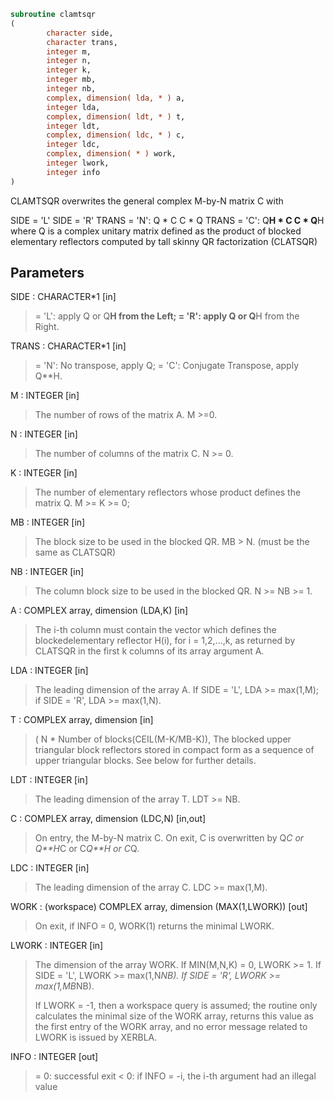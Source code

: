 ```fortran
subroutine clamtsqr
(
        character side,
        character trans,
        integer m,
        integer n,
        integer k,
        integer mb,
        integer nb,
        complex, dimension( lda, * ) a,
        integer lda,
        complex, dimension( ldt, * ) t,
        integer ldt,
        complex, dimension( ldc, * ) c,
        integer ldc,
        complex, dimension( * ) work,
        integer lwork,
        integer info
)
```

CLAMTSQR overwrites the general complex M-by-N matrix C with


SIDE = 'L'     SIDE = 'R'
TRANS = 'N':      Q * C          C * Q
TRANS = 'C':      Q**H * C       C * Q**H
where Q is a complex unitary matrix defined as the product
of blocked elementary reflectors computed by tall skinny
QR factorization (CLATSQR)

## Parameters
SIDE : CHARACTER*1 [in]
> = 'L': apply Q or Q**H from the Left;
> = 'R': apply Q or Q**H from the Right.

TRANS : CHARACTER*1 [in]
> = 'N':  No transpose, apply Q;
> = 'C':  Conjugate Transpose, apply Q**H.

M : INTEGER [in]
> The number of rows of the matrix A.  M >=0.

N : INTEGER [in]
> The number of columns of the matrix C. N >= 0.

K : INTEGER [in]
> The number of elementary reflectors whose product defines
> the matrix Q. M >= K >= 0;

MB : INTEGER [in]
> The block size to be used in the blocked QR.
> MB > N. (must be the same as CLATSQR)

NB : INTEGER [in]
> The column block size to be used in the blocked QR.
> N >= NB >= 1.

A : COMPLEX array, dimension (LDA,K) [in]
> The i-th column must contain the vector which defines the
> blockedelementary reflector H(i), for i = 1,2,...,k, as
> returned by CLATSQR in the first k columns of
> its array argument A.

LDA : INTEGER [in]
> The leading dimension of the array A.
> If SIDE = 'L', LDA >= max(1,M);
> if SIDE = 'R', LDA >= max(1,N).

T : COMPLEX array, dimension [in]
> ( N * Number of blocks(CEIL(M-K/MB-K)),
> The blocked upper triangular block reflectors stored in compact form
> as a sequence of upper triangular blocks.  See below
> for further details.

LDT : INTEGER [in]
> The leading dimension of the array T.  LDT >= NB.

C : COMPLEX array, dimension (LDC,N) [in,out]
> On entry, the M-by-N matrix C.
> On exit, C is overwritten by Q*C or Q**H*C or C*Q**H or C*Q.

LDC : INTEGER [in]
> The leading dimension of the array C. LDC >= max(1,M).

WORK : (workspace) COMPLEX array, dimension (MAX(1,LWORK)) [out]
> On exit, if INFO = 0, WORK(1) returns the minimal LWORK.

LWORK : INTEGER [in]
> The dimension of the array WORK.
> If MIN(M,N,K) = 0, LWORK >= 1.
> If SIDE = 'L', LWORK >= max(1,N*NB).
> If SIDE = 'R', LWORK >= max(1,MB*NB).
> 
> If LWORK = -1, then a workspace query is assumed; the routine
> only calculates the minimal size of the WORK array, returns
> this value as the first entry of the WORK array, and no error
> message related to LWORK is issued by XERBLA.

INFO : INTEGER [out]
> = 0:  successful exit
> < 0:  if INFO = -i, the i-th argument had an illegal value

